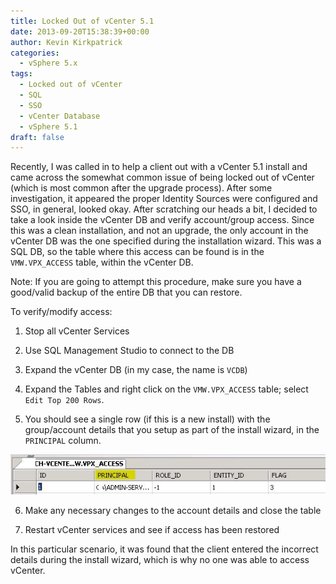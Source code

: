 ```yaml
---
title: Locked Out of vCenter 5.1
date: 2013-09-20T15:38:39+00:00
author: Kevin Kirkpatrick
categories:
  - vSphere 5.x
tags:
  - Locked out of vCenter
  - SQL
  - SSO
  - vCenter Database
  - vSphere 5.1
draft: false
---
```

Recently, I was called in to help a client out with a vCenter 5.1 install and came across the somewhat common issue of being locked out of vCenter (which is most common after the upgrade process). After some investigation, it appeared the proper Identity Sources were configured and SSO, in general, looked okay. After scratching our heads a bit, I decided to take a look inside the vCenter DB and verify account/group access. Since this was a clean installation, and not an upgrade, the only account in the vCenter DB was the one specified during the installation wizard. This was a SQL DB, so the table where this access can be found is in the `VMW.VPX_ACCESS` table, within the vCenter DB.

Note: If you are going to attempt this procedure, make sure you have a good/valid backup of the entire DB that you can restore.

To verify/modify access:

1. Stop all vCenter Services

2. Use SQL Management Studio to connect to the DB

3. Expand the vCenter DB (in my case, the name is `VCDB`)

4. Expand the Tables and right click on the `VMW.VPX_ACCESS` table; select `Edit Top 200 Rows`.

5. You should see a single row (if this is a new install) with the group/account details that you setup as part of the install wizard, in the `PRINCIPAL` column.

![VPX Access][img-1-vpx-access]

6. Make any necessary changes to the account details and close the table

7. Restart vCenter services and see if access has been restored

In this particular scenario, it was found that the client entered the incorrect details during the install wizard, which is why no one was able to access vCenter.

[img-1-vpx-access]: https://raw.githubusercontent.com/nullzeroio/blog-source/master/static/public/img/VPX_ACCESS_1.jpg